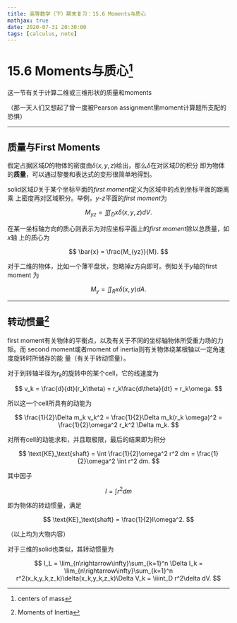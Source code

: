 ```yaml
---
title: 高等数学（下）期末复习：15.6 Moments与质心
mathjax: true
date: 2020-07-31 20:30:00
tags: [calculus, note]
---
```


<!-- markdownlint-disable single-h1 -->

# 15.6 Moments与质心[^1]

这一节有关于计算二维或三维形状的质量和moments

（那一天人们又想起了曾一度被Pearson assignment里moment计算题所支配的恐惧）

<!--more-->

---

## 质量与First Moments

假定占据区域$D$的物体的密度由$\delta(x,y,z)$给出，那么$\delta$在对区域$D$的积分
即为物体的**质量**，可以通过黎曼和表达式的变形很简单地得到。

solid区域$D$关于某个坐标平面的$first\ moment$定义为区域中的点到坐标平面的距离乘
上密度再对区域积分。举例，$y\text{-}z$平面的$first\ moment$为

$$
M_{yz} = \iiint_D x\delta(x,y,z)dV.
$$

在某一坐标轴方向的质心则表示为对应坐标平面上的$first\ moment$除以总质量，如$x$轴
上的质心为

$$
\bar{x} = \frac{M_{yz}}{M}.
$$

对于二维的物体，比如一个薄平盘状，忽略掉$z$方向即可。例如关于$y$轴的first moment
为

$$
M_y = \iint_R x\delta(x,y)dA.
$$

---

## 转动惯量[^2]

first moment有关物体的平衡点，以及有关于不同的坐标轴物体所受重力场的力矩。而
second moment或者moment of inertia则有关物体绕某根轴以一定角速度旋转时所储存的能
量（有关于转动惯量）。

对于到转轴半径为$r_k$的旋转中的某个cell，它的线速度为

$$
v_k =
\frac{d}{dt}(r_k\theta) =
r_k\frac{d\theta}{dt} =
r_k\omega.
$$

所以这一个cell所具有的动能为

$$
\frac{1}{2}\Delta m_k v_k^2 =
\frac{1}{2}\Delta m_k(r_k \omega)^2 =
\frac{1}{2}\omega^2 r_k^2 \Delta m_k.
$$

对所有cell的动能求和，并且取极限，最后的结果即为积分

$$
\text{KE}_\text{shaft} =
\int \frac{1}{2}\omega^2 r^2 dm =
\frac{1}{2}\omega^2 \int r^2 dm.
$$

其中因子

$$
I = \int r^2 dm
$$

即为物体的转动惯量，满足

$$
\text{KE}_\text{shaft} = \frac{1}{2}I\omega^2.
$$

（以上均为大物内容）

对于三维的solid也类似，其转动惯量为

$$
I_L =
\lim_{n\rightarrow\infty}\sum_{k=1}^n \Delta I_k =
\lim_{n\rightarrow\infty}\sum_{k=1}^n
r^2(x_k,y_k,z_k)\delta(x_k,y_k,z_k)\Delta V_k =
\iiint_D r^2\delta dV.
$$

[^1]: centers of mass

[^2]: Moments of Inertia
